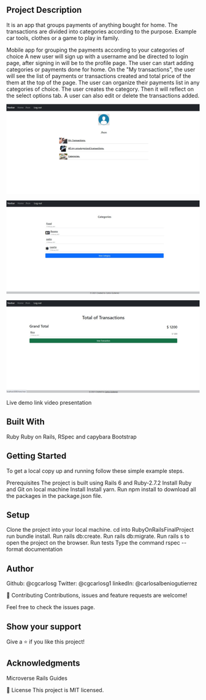 ## Project Description
It is an app that groups payments of anything bought for home. The transactions are divided into categories according to the purpose. Example car tools, clothes or a game to play in family.

Mobile app for grouping the payments according to your categories of choice
A new user will sign up with a username and be directed to login page, after signing in will be to the profile page.
The user can start adding categories or payments done for home.
On the "My transactions", the user will see the list of payments or transactions created and total price of the them at the top of the page.
The user can organize their payments list in any categories of choice. The user creates the category. Then it will reflect on the select options tab.
A user can also edit or delete the transactions added.

![screenshot](https://github.com/cgcarlosg/RubyOnRailsFinalProject/blob/feature/app/assets/images/profile2.jpg)

![screenshot](https://github.com/cgcarlosg/RubyOnRailsFinalProject/blob/feature/app/assets/images/categories.jpg)

![screenshot](https://github.com/cgcarlosg/RubyOnRailsFinalProject/blob/feature/app/assets/images/total.jpg)


Live demo link
video presentation

## Built With
Ruby
Ruby on Rails,
RSpec and capybara
Bootstrap

## Getting Started
To get a local copy up and running follow these simple example steps.

Prerequisites
The project is built using Rails 6 and Ruby-2.7.2
Install Ruby and Git on local machine
Install
Install yarn.
Run npm install to download all the packages in the package.json file.

## Setup
Clone the project into your local machine.
cd into RubyOnRailsFinalProject
run bundle install.
Run rails db:create.
Run rails db:migrate.
Run rails s to open the project on the browser.
Run tests
Type the command 
rspec --format documentation


## Author
Github: @cgcarlosg
Twitter: @cgcarlosg1
linkedIn: @carlosalbeniogutierrez

🤝 Contributing
Contributions, issues and feature requests are welcome!

Feel free to check the issues page.

## Show your support
Give a ⭐️ if you like this project!

## Acknowledgments
Microverse
Rails Guides

📝 License
This project is MIT licensed.
